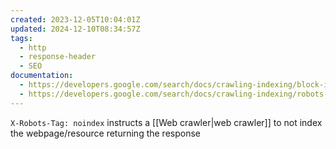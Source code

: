 ```yaml
---
created: 2023-12-05T10:04:01Z
updated: 2024-12-10T08:34:57Z
tags:
  - http
  - response-header
  - SEO
documentation:
  - https://developers.google.com/search/docs/crawling-indexing/block-indexing#http-response-header
  - https://developers.google.com/search/docs/crawling-indexing/robots-meta-tag#xrobotstag
---
```

`X-Robots-Tag: noindex` instructs a [[Web crawler|web crawler]] to not index the webpage/resource returning the response